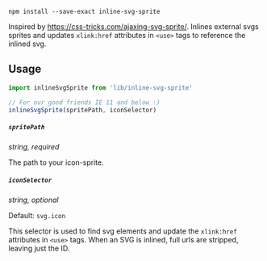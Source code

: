 ```
npm install --save-exact inline-svg-sprite
```


Inspired by https://css-tricks.com/ajaxing-svg-sprite/. Inlines external svgs sprites and updates `xlink:href` attributes in `<use>` tags to reference the inlined svg. 

## Usage
```js
import inlineSvgSprite from 'lib/inline-svg-sprite'

// For our good friends IE 11 and below :)
inlineSvgSprite(spritePath, iconSelector)
```

##### `spritePath` 
_string, required_

The path to your icon-sprite.

##### `iconSelector` 
_string, optional_ 

Default: `svg.icon`

This selector is used to find svg elements and update the `xlink:href` attributes in `<use>` tags. When an SVG is inlined, full urls are stripped, leaving just the ID.



